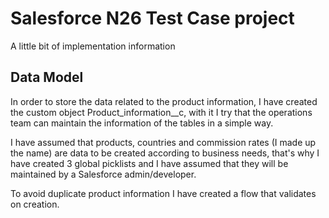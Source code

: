 # Salesforce N26 Test Case project

A little bit of implementation information

## Data Model

In order to store the data related to the product information, I have created the custom object Product_information__c, with it I try that the operations team can maintain the information of the tables in a simple way.

I have assumed that products, countries and commission rates (I made up the name) are data to be created according to business needs, that's why I have created 3 global picklists and I have assumed that they will be maintained by a Salesforce admin/developer.

To avoid duplicate product information I have created a flow that validates on creation.
